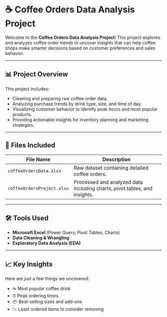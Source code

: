# ☕ Coffee Orders Data Analysis Project

Welcome to the **Coffee Orders Data Analysis Project**! This project explores and analyzes coffee order trends to uncover insights that can help coffee shops make smarter decisions based on customer preferences and sales behavior.

---

## 📊 Project Overview

This project includes:
- Cleaning and preparing raw coffee order data.
- Analyzing purchase trends by drink type, size, and time of day.
- Visualizing customer behavior to identify peak hours and most popular products.
- Providing actionable insights for inventory planning and marketing strategies.

---

## 📁 Files Included

| File Name | Description |
|-----------|-------------|
| `coffeeOrdersData.xlsx` | Raw dataset containing detailed coffee orders. |
| `coffeeOrdersProject.xlsx` | Processed and analyzed data including charts, pivot tables, and insights. |

---

## 🛠 Tools Used

- **Microsoft Excel** (Power Query, Pivot Tables, Charts)
- **Data Cleaning & Wrangling**
- **Exploratory Data Analysis (EDA)**

---

## 📈 Key Insights

Here are just a few things we uncovered:
- ☕ Most popular coffee drink
- ⏰ Peak ordering times
- 📦 Best-selling sizes and add-ons
- 📉 Least ordered items to consider removing
